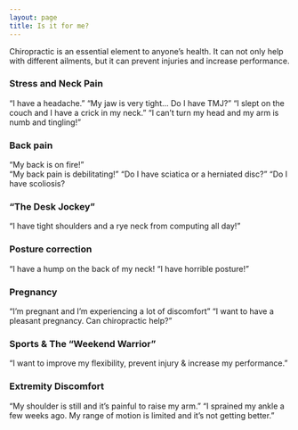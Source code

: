 ```yaml
---
layout: page
title: Is it for me?
---
```


<p class="message">
  Chiropractic is an essential element to anyone’s health. It can not only help with different ailments, but it can prevent injuries and increase performance.
</p>

### Stress and Neck Pain

“I have a headache.” 
“My jaw is very tight... Do I have TMJ?”
“I slept on the couch and I have a crick in my neck.”
“I can’t turn my head and my arm is numb and tingling!”

### Back pain

“My back is on fire!”  
“My back pain is debilitating!”
“Do I have sciatica or a herniated disc?”
“Do I have scoliosis?

### “The Desk Jockey” 

“I have tight shoulders and a rye neck from computing all day!”

### Posture correction

“I have a hump on the back of my neck!
“I have horrible posture!”

### Pregnancy

“I’m pregnant and I’m experiencing a lot of discomfort”
“I want to have a pleasant pregnancy. Can chiropractic help?” 

### Sports & The “Weekend Warrior”

“I want to improve my flexibility, prevent injury  & increase my performance.”

### Extremity Discomfort

“My shoulder is still and it’s painful to raise my arm.”
“I sprained my ankle a few weeks ago.  My range of motion is limited and it’s not getting better.”

